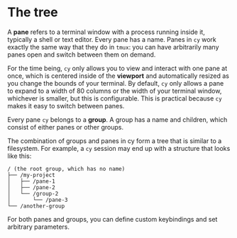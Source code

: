 # The tree

A **pane** refers to a terminal window with a process running inside it, typically a shell or text editor. Every pane has a name. Panes in `cy` work exactly the same way that they do in `tmux`: you can have arbitrarily many panes open and switch between them on demand.

For the time being, `cy` only allows you to view and interact with one pane at once, which is centered inside of the **viewport** and automatically resized as you change the bounds of your terminal. By default, `cy` only allows a pane to expand to a width of 80 columns or the width of your terminal window, whichever is smaller, but this is configurable. This is practical because `cy` makes it easy to switch between panes.

Every pane `cy` belongs to a **group**. A group has a name and children, which consist of either panes or other groups.

The combination of groups and panes in cy form a tree that is similar to a filesystem. For example, a `cy` session may end up with a structure that looks like this:

```
/ (the root group, which has no name)
├── /my-project
│   ├── /pane-1
│   ├── /pane-2
│   └── /group-2
│       └── /pane-3
└── /another-group
```

For both panes and groups, you can define custom keybindings and set arbitrary parameters.
